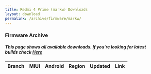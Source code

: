 ```yaml
---
title: Redmi 4 Prime (markw) Downloads
layout: download
permalink: /archive/firmware/markw/
---
```


### Firmware Archive
##### This page shows all available downloads. If you're looking for latest builds check [Here](/firmware/markw/)


<div class="table-responsive-md">
<table id="firmware" class="compact table table-striped table-hover table-sm">
    <thead class="thead-dark">
        <tr>
            <th>Branch</th>
            <th>MIUI</th>
            <th>Android</th>
            <th>Region</th>
            <th>Updated</th>
            <th>Link</th>
        </tr>
    </thead>
    <script>loadFirmwareDownloads('markw', 'full')</script>
</table>
</div>
